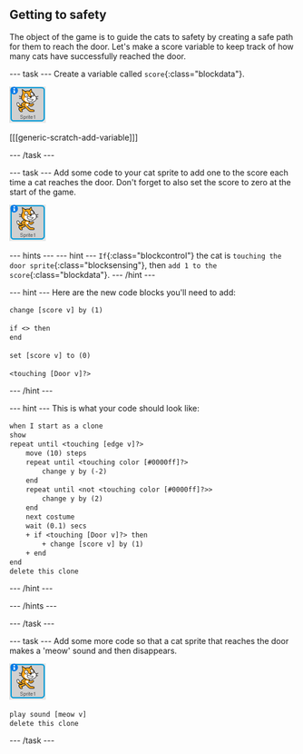 ## Getting to safety

The object of the game is to guide the cats to safety by creating a safe path for them to reach the door. Let's make a score variable to keep track of how many cats have successfully reached the door.

--- task ---
Create a variable called `score`{:class="blockdata"}.

![Cat sprite](images/cat-sprite.png)

[[[generic-scratch-add-variable]]]

--- /task ---

--- task ---
Add some code to your cat sprite to add one to the score each time a cat reaches the door. Don't forget to also set the score to zero at the start of the game.

![Cat sprite](images/cat-sprite.png)

--- hints ---
--- hint ---
`If`{:class="blockcontrol"} the cat is `touching the door sprite`{:class="blocksensing"}, then `add 1 to the score`{:class="blockdata"}.
--- /hint ---

--- hint ---
Here are the new code blocks you'll need to add:
```blocks
change [score v] by (1)

if <> then
end

set [score v] to (0)

<touching [Door v]?>
```
--- /hint ---

--- hint ---
This is what your code should look like:

```blocks
when I start as a clone
show
repeat until <touching [edge v]?>
    move (10) steps
    repeat until <touching color [#0000ff]?>
        change y by (-2)
    end
    repeat until <not <touching color [#0000ff]?>>
        change y by (2)
    end
    next costume
    wait (0.1) secs
    + if <touching [Door v]?> then
        + change [score v] by (1)
    + end
end
delete this clone
```
--- /hint ---

--- /hints ---

--- /task ---

--- task ---
Add some more code so that a cat sprite that reaches the door makes a 'meow' sound and then disappears.

![Cat sprite](images/cat-sprite.png)

```blocks
play sound [meow v]
delete this clone
```
--- /task ---

